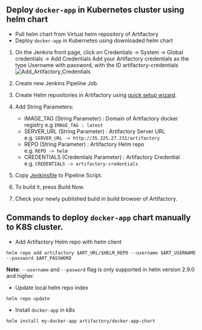 ## Deploy `docker-app` in Kubernetes cluster using helm chart
* Pull helm chart from Virtual helm repository of Artifactory
* Deploy `docker-app` in Kubernetes using downloaded helm chart

1.  On the Jenkins front page, click on Credentials -> System -> Global credentials -> Add Credentials
    Add your Artifactory credentials as the type Username with password, with the ID artifactory-credentials 
    ![Add_Artifactory_Credentials](../images/Add_Credentials.png)
    
2.  Create new Jenkins Pipeline Job.

3.  Create Helm repositories in Artifactory using [quick setup wizard](https://www.jfrog.com/confluence/display/RTF/Getting+Started#GettingStarted-OnboardingWizard).       

4.  Add String Parameters:
    *   IMAGE_TAG (String Parameter) : Domain of Artifactory docker registry 
		e.g `IMAGE_TAG : latest`
    *   SERVER_URL (String Parameter) : Artifactory Server URL<Br>
        e.g. `SERVER_URL -> http://35.225.27.231/artifactory`
    *   REPO (String Parameter) : Artifactory Helm repo<Br>
        e.g. `REPO -> helm`
    *   CREDENTIALS (Credentials Parameter) : Artifactory Credential<Br>
        e.g. `CREDENTIALS -> artifactory-credentials`
    	
5.  Copy [Jenkinsfile](Jenkinsfile) to Pipeline Script.

6.  To build it, press Build Now.

7.  Check your newly published build in build browser of Artifactory.

## Commands to deploy `docker-app` chart manually to K8S cluster.

* Add Artifactory Helm repo with helm client
```
helm repo add artifactory $ART_URL/$HELM_REPO --username $ART_USERNAME --password $ART_PASSWORD
```
**Note**: `--username` and `--pasword` flag is only supported in helm version 2.9.0 and higher.

* Update local helm repo index
```
helm repo update
```

* Install `docker-app` in k8s
```
helm install my-docker-app artifactory/docker-app-chart
```
